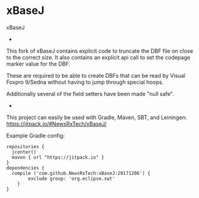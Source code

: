 # xBaseJ
xBaseJ

-

This fork of xBaseJ contains explicit code to truncate the DBF file on close to the correct size.
It also contains an explicit api call to set the codepage marker value for the DBF.

These are required to be able to create DBFs that can be read by Visual Foxpro 9/Sedna without having to jump through special hoops.

Additionally several of the field setters have been made "null safe".

-

This project can easily be used with Gradle, Maven, SBT, and Leiningen: https://jitpack.io/#NewsRxTech/xBaseJ/

Example Gradle config:

```
repositories {
  jcenter()
  maven { url "https://jitpack.io" }
}
dependencies {
  compile ('com.github.NewsRxTech:xBaseJ:20171206') {
		exclude group: 'org.eclipse.swt'
	}
}
```



